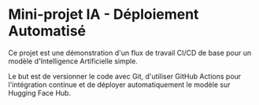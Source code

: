 # Mini-projet IA - Déploiement Automatisé

Ce projet est une démonstration d'un flux de travail CI/CD de base pour un modèle d'Intelligence Artificielle simple.

Le but est de versionner le code avec Git, d'utiliser GitHub  Actions pour l'intégration continue et de déployer automatiquement le modèle sur Hugging Face Hub.
